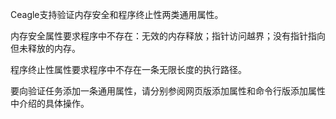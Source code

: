 Ceagle支持验证内存安全和程序终止性两类通用属性。

内存安全属性要求程序中不存在：无效的内存释放；指针访问越界；没有指针指向但未释放的内存。

程序终止性属性要求程序中不存在一条无限长度的执行路径。

要向验证任务添加一条通用属性，请分别参阅网页版添加属性和命令行版添加属性中介绍的具体操作。